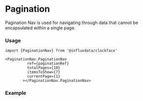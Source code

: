 # Pagination

Pagination Nav is used for navigating through data that cannot be encapsulated within a single page.

### Usage
```tsx
import {PaginationNav} from '@influxdata/clockface'
```
```tsx
<PaginationNav.PaginationNav
          ref={paginationRef}
          totalPages={10}
          itemsToShow={7}
          currentPage={1}
        ></PaginationNav.PaginationNav>
```
### Example
<!-- STORY -->

<!-- STORY HIDE START -->

<!-- STORY HIDE END -->

<!-- PROPS -->

